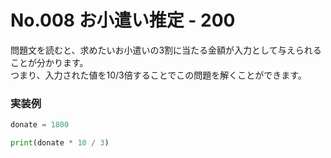# No.008 お小遣い推定 - 200
問題文を読むと、求めたいお小遣いの3割に当たる金額が入力として与えられることが分かります。<br>
つまり、入力された値を10/3倍することでこの問題を解くことができます。
### 実装例
```py
donate = 1800

print(donate * 10 / 3)
```
